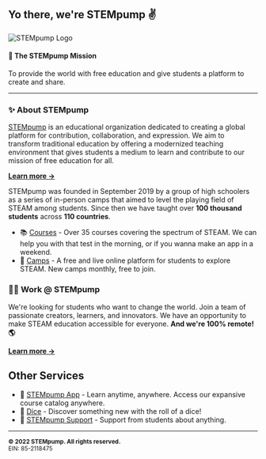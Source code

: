 ## Yo there, we're STEMpump ✌️
![STEMpump Logo](https://stempump.org/media/full-image.png)

#### 📜 The STEMpump Mission
To provide the world with free education and give students a platform to create and share.

---

### ✨ About STEMpump
[STEMpump](https://stempump.org) is an educational organization dedicated to creating a global platform for contribution, collaboration, and expression. We aim to transform traditional education by offering a modernized teaching environment that gives students a medium to learn and contribute to our mission of free education for all.

[**Learn more →**](https://stempump.org/about)

STEMpump was founded in September 2019 by a group of high schoolers as a series of in-person camps that aimed to level the playing field of STEAM among students. Since then we have taught over **100 thousand students** across **110 countries**.

- 📚 [Courses](https://stempump.org/library) - Over 35 courses covering the spectrum of STEAM. We can help you with that test in the morning, or if you wanna make an app in a weekend.
- 🎥 [Camps](https://stempump.org/camps) - A free and live online platform for students to explore STEAM. New camps monthly, free to join.

### 🧑‍💻 Work @ STEMpump
We're looking for students who want to change the world. Join a team of passionate creators, learners, and innovators. We have an opportunity to make STEAM education accessible for everyone. **And we're 100% remote! 🌎**

[**Learn more →**](https://stempump.org/join-us)

## Other Services
- 📱 [STEMpump App](https://stempump.org/app) - Learn anytime, anywhere. Access our expansive course catalog anywhere.
- 🎲 [Dice](https://stempump.org/library/dice) - Discover something new with the roll of a dice!
- 👋 [STEMpump Support](https://stempump.org/support) - Support from students about anything.

---

<sub>**© 2022 STEMpump. All rights reserved.**<br/>EIN: 85-2118475</sub>

